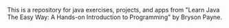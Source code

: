 This is a repository for java exercises, projects, and apps from "Learn Java The Easy Way: A Hands-on Introduction to Programming" by Bryson Payne.

